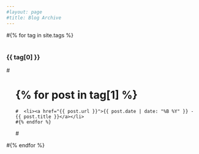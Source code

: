 ```yaml
---
#layout: page
#title: Blog Archive
---
```


#{% for tag in site.tags %}
 # <h3>{{ tag[0] }}</h3>
  #<ul>
   # {% for post in tag[1] %}
    #  <li><a href="{{ post.url }}">{{ post.date | date: "%B %Y" }} - {{ post.title }}</a></li>
    #{% endfor %}
  #</ul>
#{% endfor %}
